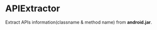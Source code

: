 APIExtractor
============

Extract APIs information(classname &amp; method name) from **android.jar**.
